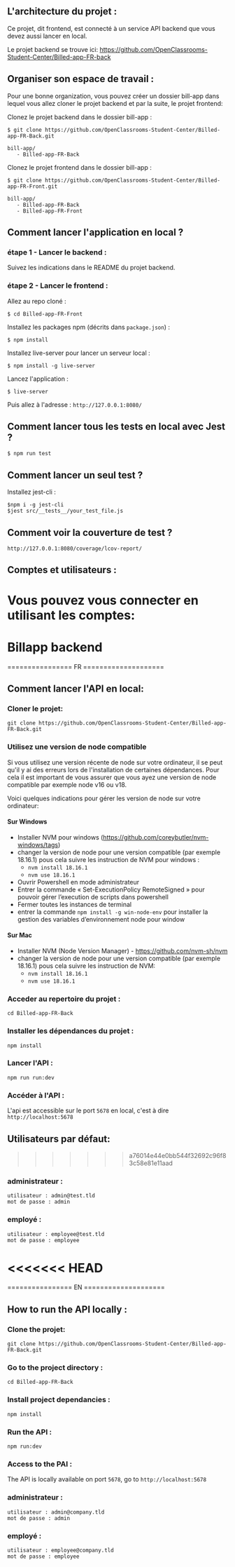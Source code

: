  

## L'architecture du projet :
Ce projet, dit frontend, est connecté à un service API backend que vous devez aussi lancer en local.

Le projet backend se trouve ici: https://github.com/OpenClassrooms-Student-Center/Billed-app-FR-back

## Organiser son espace de travail :
Pour une bonne organization, vous pouvez créer un dossier bill-app dans lequel vous allez cloner le projet backend et par la suite, le projet frontend:

Clonez le projet backend dans le dossier bill-app :
```
$ git clone https://github.com/OpenClassrooms-Student-Center/Billed-app-FR-Back.git
```

```
bill-app/
   - Billed-app-FR-Back
```

Clonez le projet frontend dans le dossier bill-app :
```
$ git clone https://github.com/OpenClassrooms-Student-Center/Billed-app-FR-Front.git
```

```
bill-app/
   - Billed-app-FR-Back
   - Billed-app-FR-Front
```

## Comment lancer l'application en local ?

### étape 1 - Lancer le backend :

Suivez les indications dans le README du projet backend.

### étape 2 - Lancer le frontend :

Allez au repo cloné :
```
$ cd Billed-app-FR-Front
```

Installez les packages npm (décrits dans `package.json`) :
```
$ npm install
```

Installez live-server pour lancer un serveur local :
```
$ npm install -g live-server
```

Lancez l'application :
```
$ live-server
```

Puis allez à l'adresse : `http://127.0.0.1:8080/`


## Comment lancer tous les tests en local avec Jest ?

```
$ npm run test
```

## Comment lancer un seul test ?

Installez jest-cli :

```
$npm i -g jest-cli
$jest src/__tests__/your_test_file.js
```

## Comment voir la couverture de test ?

`http://127.0.0.1:8080/coverage/lcov-report/`

## Comptes et utilisateurs :

Vous pouvez vous connecter en utilisant les comptes:
=======
# Billapp backend

================ FR ====================

## Comment lancer l'API en local:

### Cloner le projet:
```
git clone https://github.com/OpenClassrooms-Student-Center/Billed-app-FR-Back.git
```
### Utilisez une version de node compatible
Si vous utilisez une version récente de node sur votre ordinateur, il se peut qu'il y ai des erreurs lors de l'installation de certaines dépendances. Pour cela il est important de vous assurer que vous ayez une version de node compatible par exemple node v16 ou v18. 

Voici quelques indications pour gérer les version de node sur votre ordinateur: 

#### Sur Windows
- Installer NVM pour windows (https://github.com/coreybutler/nvm-windows/tags)
- changer la version de node pour une version compatible (par exemple 18.16.1) pous cela suivre les instruction de NVM pour windows : 
    - `nvm install 18.16.1`
    - `nvm use 18.16.1`
- Ouvrir Powershell en mode administrateur
- Entrer la commande «  Set-ExecutionPolicy RemoteSigned » pour pouvoir gérer l’execution de scripts dans powershell
- Fermer toutes les instances de terminal
- entrer la commande `npm install -g win-node-env` pour installer la gestion des variables d’environnement node pour window

#### Sur Mac
- Installer NVM (Node Version Manager) - https://github.com/nvm-sh/nvm
- changer la version de node pour une version compatible (par exemple 18.16.1) pous cela suivre les instruction de NVM: 
    - `nvm install 18.16.1`
    - `nvm use 18.16.1`
### Acceder au repertoire du projet :
```
cd Billed-app-FR-Back
```

### Installer les dépendances du projet :

```
npm install
```

### Lancer l'API :

```
npm run run:dev
```

### Accéder à l'API :

L'api est accessible sur le port `5678` en local, c'est à dire `http://localhost:5678`

## Utilisateurs par défaut:
>>>>>>> a76014e44e0bb544f32692c96f83c58e81e11aad

### administrateur : 
```
utilisateur : admin@test.tld 
mot de passe : admin
```
### employé :
```
utilisateur : employee@test.tld
mot de passe : employee
```
<<<<<<< HEAD
=======


================ EN ====================


## How to run the API locally :


### Clone the projet:
```
git clone https://github.com/OpenClassrooms-Student-Center/Billed-app-FR-Back.git
```

### Go to the project directory :
```
cd Billed-app-FR-Back
```

### Install project dependancies :

```
npm install
```

### Run the API :

```
npm run:dev
```

### Access to the PAI :

The API is locally available on port `5678`, go to `http://localhost:5678`

### administrateur : 
```
utilisateur : admin@company.tld 
mot de passe : admin
```
### employé :
```
utilisateur : employee@company.tld
mot de passe : employee
```
 
